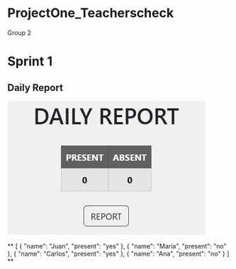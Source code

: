 # ProjectOne_Teacherscheck
Group 2
# Sprint 1

  ## Daily Report

![img](assets/images/Dailyreport.png)


** [
    { "name": "Juan", "present": "yes" },
    { "name": "Maria", "present": "no" },
    { "name": "Carlos", "present": "yes" },
    { "name": "Ana", "present": "no" }
] **

